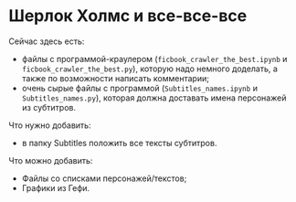 # Шерлок Холмс и все-все-все
Сейчас здесь есть:
-  файлы с программой-краулером (`ficbook_crawler_the_best.ipynb` и `ficbook_crawler_the_best.py`), которую надо немного доделать, а также по возможности написать комментарии;
-  очень сырые файлы с программой (`Subtitles_names.ipynb` и `Subtitles_names.py`), которая должна доставать имена персонажей из субтитров.

Что нужно добавить:
- в папку Subtitles положить все тексты субтитров.

Что можно добавить:
-  Файлы со списками персонажей/текстов;
-  Графики из Гефи.
